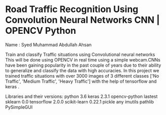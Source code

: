 
# Road Traffic Recognition Using Convolution Neural Networks CNN | OPENCV Python 

Name : Syed Muhammad Abdullah Ahsan

Train and classify Traffic situations using Convolutional neural networks This will be done using 
 OPENCV in real time using a simple webcam.CNNs have been gaining popularity in the past couple of years due to their ability to generalize and classify the data with high accuracies.
  In this project we trained traffic situations with over 3000 images of 3 different classes ['No Traffic', 'Medium Traffic', 'Heavy Traffic'] with the help of tensorflow and keras . 
 
 
 Libraries and their versions:
 python 3.6
 keras  2.3.1
 opencv-python lastest
 sklearn 0.0
 tensorflow 2.0.0
 scikit-learn 0.22.1
 pickle any
 imutils
 pathlib
 PySimpleGUI